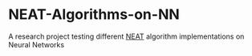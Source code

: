 # NEAT-Algorithms-on-NN
A research project testing different [NEAT](https://en.wikipedia.org/wiki/Neuroevolution_of_augmenting_topologies) algorithm implementations on Neural Networks

